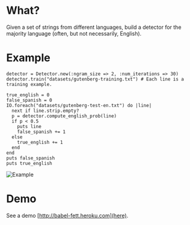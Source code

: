 # What?
Given a set of strings from different languages, build a detector for the majority language (often, but not necessarily, English).

# Example

	detector = Detector.new(:ngram_size => 2, :num_iterations => 30)
	detector.train("datasets/gutenberg-training.txt") # Each line is a training example.

	true_english = 0
	false_spanish = 0
	IO.foreach("datasets/gutenberg-test-en.txt") do |line|
	  next if line.strip.empty?
	  p = detector.compute_english_prob(line)
	  if p < 0.5
	    puts line
	    false_spanish += 1
	  else
	    true_english += 1
	  end
	end
	puts false_spanish
	puts true_english
	
![Example](https://img.skitch.com/20110303-qfrnb8gstgheh4xech4iutfskd.jpg)

# Demo

See a demo [http://babel-fett.heroku.com](here).
